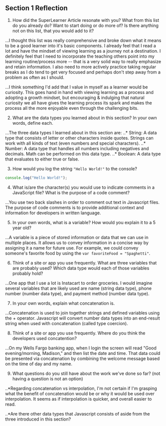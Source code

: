 ## Section 1 Reflection

1. How did the SuperLearner Article resonate with you? What from this list do you already do? Want to start doing or do more of? Is there anything not on this list, that you would add to it?

...I thought this list was really comprehensive and broke down what it means to be a good learner into it's basic components. I already feel that I read a lot and have the mindset of viewing learning as a journey not a destination. I definitely feel that I need to incorporate the teaching others point into my learning routine/process more -- that is a very solid way to really emphasize and retain information. I also need to more actively practice taking regular breaks as I do tend to get very focused and perhaps don't step away from a problem as often as I should.

...I think something I'd add that I value in myself as a learner would be curiosity. This goes hand in hand with viewing learning as a process and adopting a growth mindset, but encouraging & indulging that natural curiosity we all have gives the learning process its spark and makes the process all the more enjoyable even through the challenging bits.

2. What are the data types you learned about in this section? In your own words, define each.

...The three data types I learned about in this section are:
..* String: A data type that consists of letter or other characters inside quotes. Strings can work with all kinds of text (even numbers and special characters).
..* Number: A data type that handles all numbers including negatives and decimals. Math can be performed on this data type.
..* Boolean: A data type that evaluates to either true or false.

3. How would you log the string `"Hello World!"` to the console?

```JavaScript
console.log("Hello World!");
```

4. What is/are the character(s) you would use to indicate comments in a JavaScript file? What is the purpose of a code comment?

...You use two back slashes in order to comment out text in Javascript files. The purpose of code comments is to provide additional context and information for developers in written language.

5. In your own words, what is a variable? How would you explain it to a 5 year old?

...A variable is a piece of stored information or data that we can use in multiple places. It allows us to convey information in a concise way by assigning it a name for future use. For example, we could convey someone's favorite food by using the `var favoriteFood = "Spaghetti"`.

6. Think of a site or app you use frequently. What are three variables that are probably used? Which data type would each of those variables probably hold?

...One app that I use a lot is Instacart to order groceries. I would imagine several variables that are likely used are name (string data type), phone number (number data type), and payment method (number data type).

7. In your own words, explain what concatenation is.

...Concatenation is used to join together strings and defined variables using the + operator. Javascript will convert number data types into an end-result string when used with concatenation (called type coercion).

8. Think of a site or app you use frequently. Where do you think the developers used concatention?

...On my Wells Fargo banking app, when I login the screen will read "Good evening/morning, Madison," and then list the date and time. That data could be presented via concatenation by combining the welcome message based on the time of day and my name.

9. What questions do you still have about the work we've done so far? (not having a question is not an option)

..*Regarding concatenation vs interpolation, I'm not certain if I'm grasping what the benefit of concatenation would be or why it would be used over interpolation. It seems as if interpolation is quicker, and overall easier to read.

..*Are there other data types that Javascript consists of aside from the three introduced in this section?

